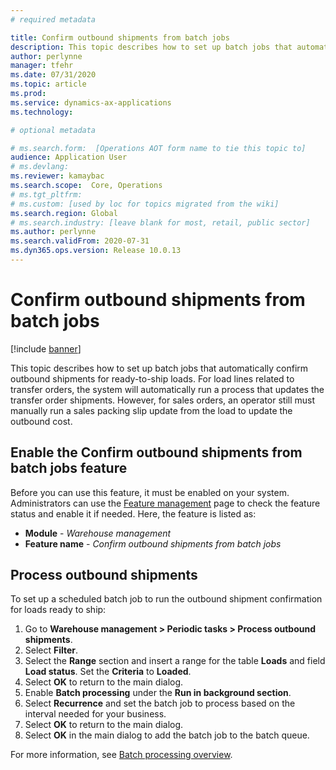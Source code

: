 ```yaml
---
# required metadata

title: Confirm outbound shipments from batch jobs
description: This topic describes how to set up batch jobs that automatically confirm outbound shipments for ready-to-ship loads. For load lines related to transfer orders, the system will automatically run a process that updates the transfer order shipments. However, for sales orders, an operator still must manually run a sales packing slip update from the load to update the outbound cost.
author: perlynne
manager: tfehr
ms.date: 07/31/2020
ms.topic: article
ms.prod: 
ms.service: dynamics-ax-applications
ms.technology: 

# optional metadata

# ms.search.form:  [Operations AOT form name to tie this topic to]
audience: Application User
# ms.devlang: 
ms.reviewer: kamaybac
ms.search.scope:  Core, Operations
# ms.tgt_pltfrm: 
# ms.custom: [used by loc for topics migrated from the wiki]
ms.search.region: Global
# ms.search.industry: [leave blank for most, retail, public sector]
ms.author: perlynne
ms.search.validFrom: 2020-07-31
ms.dyn365.ops.version: Release 10.0.13
---
```


# Confirm outbound shipments from batch jobs

[!include [banner](../includes/banner.md)]

This topic describes how to set up batch jobs that automatically confirm outbound shipments for ready-to-ship loads. For load lines related to transfer orders, the system will automatically run a process that updates the transfer order shipments. However, for sales orders, an operator still must manually run a sales packing slip update from the load to update the outbound cost. <!-- I think this topic is describing how to make the system "automatically run a process that updates the transfer order shipments". Isn't that right? -->

## Enable the Confirm outbound shipments from batch jobs feature

Before you can use this feature, it must be enabled on your system. Administrators can use the [Feature management](../../fin-ops-core/fin-ops/get-started/feature-management/feature-management-overview.md) page to check the feature status and enable it if needed. Here, the feature is listed as:

- **Module** - *Warehouse management*
- **Feature name** - *Confirm outbound shipments from batch jobs*

## Process outbound shipments

To set up a scheduled batch job to run the outbound shipment confirmation for loads ready to ship:

1. Go to **Warehouse management \> Periodic tasks \> Process outbound shipments**.
1. Select **Filter**.
1. Select the **Range** section and insert a range for the table **Loads** and field **Load status**. Set the **Criteria** to **Loaded**.
1. Select **OK** to return to the main dialog.
1. Enable **Batch processing** under the **Run in background section**.
1. Select **Recurrence** and set the batch job to process based on the interval needed for your business.
1. Select **OK** to return to the main dialog.
1. Select **OK** in the main dialog to add the batch job to the batch queue.

For more information, see [Batch processing overview](../../fin-ops-core/dev-itpro/sysadmin/batch-processing-overview.md).
